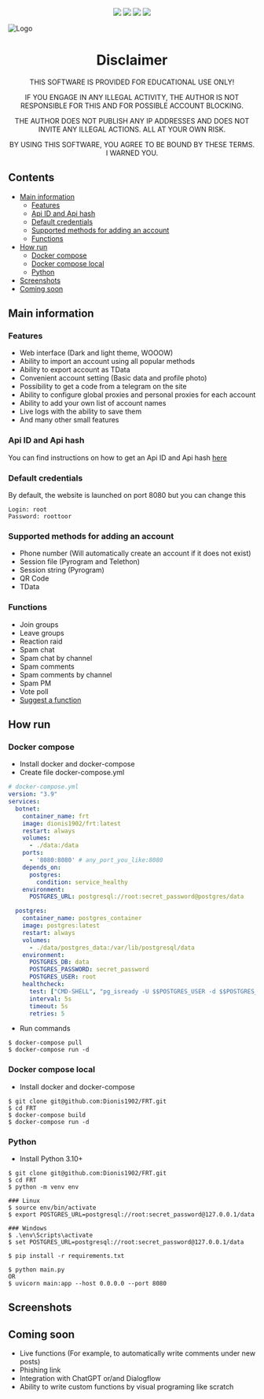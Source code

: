 <p align="center">
    <img src="https://img.shields.io/github/license/DioniS1902/FRT" />
    <img src="https://img.shields.io/github/stars/DioniS1902/FRT" />
    <img src="https://img.shields.io/docker/pulls/dionis1902/frt" />
    <img src="https://img.shields.io/github/downloads/Dionis1902/FRT/total">
</p>

![Logo](/images/big_logo.png)
<h1 align="center">Disclaimer</h1>

<p align="center">THIS SOFTWARE IS PROVIDED FOR EDUCATIONAL USE ONLY!</p>
<p align="center">IF YOU ENGAGE IN ANY ILLEGAL ACTIVITY, THE AUTHOR IS NOT RESPONSIBLE FOR THIS AND FOR POSSIBLE ACCOUNT BLOCKING.</p>
<p align="center">THE AUTHOR DOES NOT PUBLISH ANY IP ADDRESSES AND DOES NOT INVITE ANY ILLEGAL ACTIONS. ALL AT YOUR OWN RISK.</p>
<p align="center">BY USING THIS SOFTWARE, YOU AGREE TO BE BOUND BY THESE TERMS. I WARNED YOU.</p>

## Contents
* [Main information](#main-information)
    * [Features](#features)
    * [Api ID and Api hash](#api-id-and-api-hash)
    * [Default credentials](#default-credentials)
    * [Supported methods for adding an account](#supported-methods-for-adding-an-account)
    * [Functions](#functions)
* [How run](#how-run)
    * [Docker compose](#docker-compose)
    * [Docker compose local](#docker-compose-local)
    * [Python](#python)
* [Screenshots](#screenshots)
* [Coming soon](#coming-soon)

## Main information

### Features
- Web interface (Dark and light theme, WOOOW)
- Ability to import an account using all popular methods
- Ability to export account as TData
- Convenient account setting (Basic data and profile photo)
- Possibility to get a code from a telegram on the site
- Ability to configure global proxies and personal proxies for each account
- Ability to add your own list of account names
- Live logs with the ability to save them
- And many other small features

### Api ID and Api hash
You can find instructions on how to get an Api ID and Api hash [here](https://core.telegram.org/api/obtaining_api_id)

### Default credentials
By default, the website is launched on port 8080 but you can change this 
```
Login: root
Password: roottoor
```

### Supported methods for adding an account
- Phone number (Will automatically create an account if it does not exist)
- Session file (Pyrogram and Telethon)
- Session string (Pyrogram)
- QR Code
- TData

### Functions
- Join groups
- Leave groups
- Reaction raid
- Spam chat
- Spam chat by channel
- Spam comments
- Spam comments by channel
- Spam PM
- Vote poll
- [Suggest a function](https://github.com/Dionis1902/FRT/issues/new?assignees=&labels=function&template=new-function.md&title=%5BFUNCTION%5D)

## How run

### Docker compose
- Install docker and docker-compose
- Create file docker-compose.yml
```yml
# docker-compose.yml
version: "3.9"
services:
  botnet:
    container_name: frt
    image: dionis1902/frt:latest
    restart: always
    volumes:
      - ./data:/data
    ports:
      - '8080:8080' # any_port_you_like:8080
    depends_on:
      postgres:
        condition: service_healthy
    environment:
      POSTGRES_URL: postgresql://root:secret_password@postgres/data

  postgres:
    container_name: postgres_container
    image: postgres:latest
    restart: always
    volumes:
      - ./data/postgres_data:/var/lib/postgresql/data
    environment:
      POSTGRES_DB: data
      POSTGRES_PASSWORD: secret_password
      POSTGRES_USER: root
    healthcheck:
      test: ["CMD-SHELL", "pg_isready -U $$POSTGRES_USER -d $$POSTGRES_DB"]
      interval: 5s
      timeout: 5s
      retries: 5
```
- Run commands
```
$ docker-compose pull
$ docker-compose run -d
```

### Docker compose local
- Install docker and docker-compose
```
$ git clone git@github.com:Dionis1902/FRT.git
$ cd FRT
$ docker-compose build
$ docker-compose run -d
```

### Python
- Install Python 3.10+
```
$ git clone git@github.com:Dionis1902/FRT.git
$ cd FRT
$ python -m venv env

### Linux 
$ source env/bin/activate
$ export POSTGRES_URL=postgresql://root:secret_password@127.0.0.1/data

### Windows
$ .\env\Scripts\activate
$ set POSTGRES_URL=postgresql://root:secret_password@127.0.0.1/data 

$ pip install -r requirements.txt

$ python main.py
OR
$ uvicorn main:app --host 0.0.0.0 --port 8080
```

## Screenshots

## Coming soon
- Live functions (For example, to automatically write comments under new posts)
- Phishing link
- Integration with ChatGPT or/and Dialogflow
- Ability to write custom functions by visual programing like scratch
